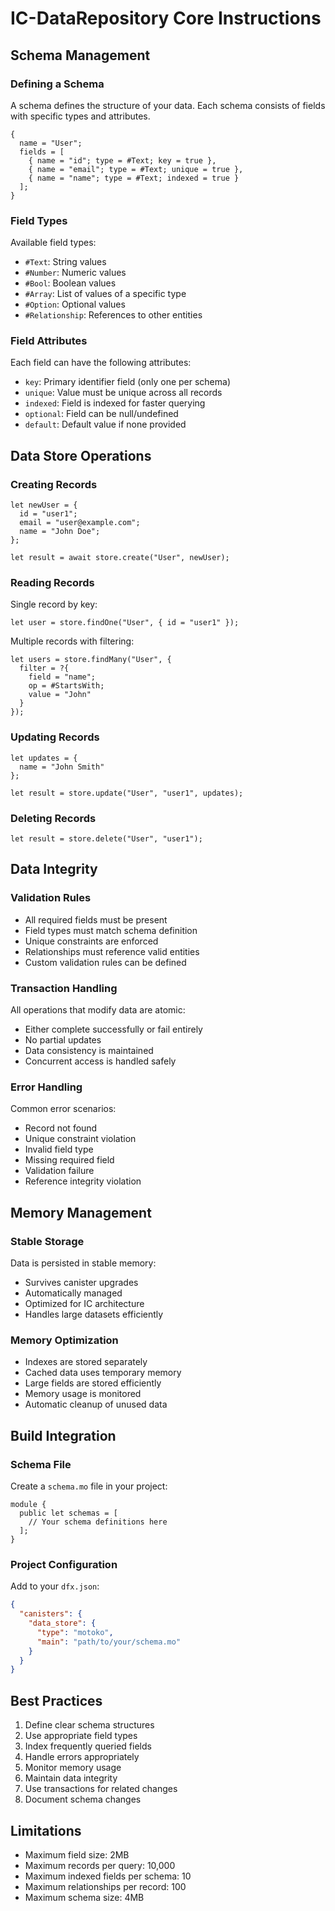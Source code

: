 # IC-DataRepository Core Instructions

## Schema Management

### Defining a Schema

A schema defines the structure of your data. Each schema consists of fields with
specific types and attributes.

```motoko
{
  name = "User";
  fields = [
    { name = "id"; type = #Text; key = true },
    { name = "email"; type = #Text; unique = true },
    { name = "name"; type = #Text; indexed = true }
  ];
}
```

### Field Types

Available field types:

- `#Text`: String values
- `#Number`: Numeric values
- `#Bool`: Boolean values
- `#Array`: List of values of a specific type
- `#Option`: Optional values
- `#Relationship`: References to other entities

### Field Attributes

Each field can have the following attributes:

- `key`: Primary identifier field (only one per schema)
- `unique`: Value must be unique across all records
- `indexed`: Field is indexed for faster querying
- `optional`: Field can be null/undefined
- `default`: Default value if none provided

## Data Store Operations

### Creating Records

```motoko
let newUser = {
  id = "user1";
  email = "user@example.com";
  name = "John Doe";
};

let result = await store.create("User", newUser);
```

### Reading Records

Single record by key:

```motoko
let user = store.findOne("User", { id = "user1" });
```

Multiple records with filtering:

```motoko
let users = store.findMany("User", {
  filter = ?{
    field = "name";
    op = #StartsWith;
    value = "John"
  }
});
```

### Updating Records

```motoko
let updates = {
  name = "John Smith"
};

let result = store.update("User", "user1", updates);
```

### Deleting Records

```motoko
let result = store.delete("User", "user1");
```

## Data Integrity

### Validation Rules

- All required fields must be present
- Field types must match schema definition
- Unique constraints are enforced
- Relationships must reference valid entities
- Custom validation rules can be defined

### Transaction Handling

All operations that modify data are atomic:

- Either complete successfully or fail entirely
- No partial updates
- Data consistency is maintained
- Concurrent access is handled safely

### Error Handling

Common error scenarios:

- Record not found
- Unique constraint violation
- Invalid field type
- Missing required field
- Validation failure
- Reference integrity violation

## Memory Management

### Stable Storage

Data is persisted in stable memory:

- Survives canister upgrades
- Automatically managed
- Optimized for IC architecture
- Handles large datasets efficiently

### Memory Optimization

- Indexes are stored separately
- Cached data uses temporary memory
- Large fields are stored efficiently
- Memory usage is monitored
- Automatic cleanup of unused data

## Build Integration

### Schema File

Create a `schema.mo` file in your project:

```motoko
module {
  public let schemas = [
    // Your schema definitions here
  ];
}
```

### Project Configuration

Add to your `dfx.json`:

```json
{
  "canisters": {
    "data_store": {
      "type": "motoko",
      "main": "path/to/your/schema.mo"
    }
  }
}
```

## Best Practices

1. Define clear schema structures
2. Use appropriate field types
3. Index frequently queried fields
4. Handle errors appropriately
5. Monitor memory usage
6. Maintain data integrity
7. Use transactions for related changes
8. Document schema changes

## Limitations

- Maximum field size: 2MB
- Maximum records per query: 10,000
- Maximum indexed fields per schema: 10
- Maximum relationships per record: 100
- Maximum schema size: 4MB

